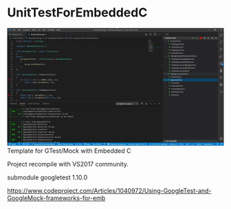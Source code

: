 # UnitTestForEmbeddedC
![Alt text](/doc/screenshot.jpg?raw=true "Optional Title")
Template for GTest/Mock with Embedded C

Project recompile with VS2017 community.

submodule
googletest 1.10.0

https://www.codeproject.com/Articles/1040972/Using-GoogleTest-and-GoogleMock-frameworks-for-emb
